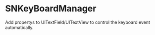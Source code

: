 # SNKeyBoardManager
Add propertys to UITextField/UITextView to control the keyboard event automatically.
